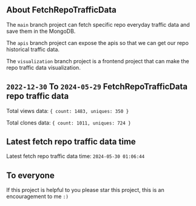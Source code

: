 ## About FetchRepoTrafficData

The `main` branch project can fetch specific repo everyday traffic data and save them in the MongoDB.

The `apis` branch project can expose the apis so that we can get our repo historical traffic data.

The `visualization` branch project is a frontend project that can make the repo traffic data visualization.

## `2022-12-30` To `2024-05-29` FetchRepoTrafficData repo traffic data

Total views data: `{ count: 1483, uniques: 350 }`

Total clones data: `{ count: 1011, uniques: 724 }`

## Latest fetch repo traffic data time

Latest fetch repo traffic data time: `2024-05-30 01:06:44`

## To everyone

If this project is helpful to you please star this project, this is an encouragement to me `:)`



